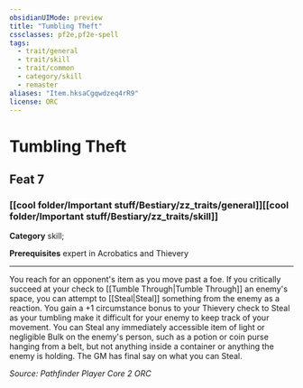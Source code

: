 ```yaml
---
obsidianUIMode: preview
title: "Tumbling Theft"
cssclasses: pf2e,pf2e-spell
tags:
  - trait/general
  - trait/skill
  - trait/common
  - category/skill
  - remaster
aliases: "Item.hksaCgqwdzeq4rR9"
license: ORC
---
```

# Tumbling Theft
## Feat 7
### [[cool folder/Important stuff/Bestiary/zz_traits/general]][[cool folder/Important stuff/Bestiary/zz_traits/skill]]

**Category** skill; 



**Prerequisites** expert in Acrobatics and Thievery
* * *
You reach for an opponent's item as you move past a foe. If you critically succeed at your check to [[Tumble Through|Tumble Through]] an enemy's space, you can attempt to [[Steal|Steal]] something from the enemy as a reaction. You gain a +1 circumstance bonus to your Thievery check to Steal as your tumbling make it difficult for your enemy to keep track of your movement. You can Steal any immediately accessible item of light or negligible Bulk on the enemy's person, such as a potion or coin purse hanging from a belt, but not anything inside a container or anything the enemy is holding. The GM has final say on what you can Steal.

*Source: Pathfinder Player Core 2*
*ORC*